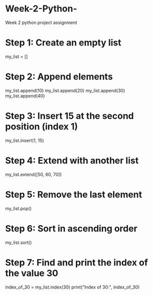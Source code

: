 # Week-2-Python-
Week 2 python project assignment

# Step 1: Create an empty list
my_list = []

# Step 2: Append elements
my_list.append(10)
my_list.append(20)
my_list.append(30)
my_list.append(40)

# Step 3: Insert 15 at the second position (index 1)
my_list.insert(1, 15)

# Step 4: Extend with another list
my_list.extend([50, 60, 70])

# Step 5: Remove the last element
my_list.pop()

# Step 6: Sort in ascending order
my_list.sort()

# Step 7: Find and print the index of the value 30
index_of_30 = my_list.index(30)
print("Index of 30:", index_of_30)
